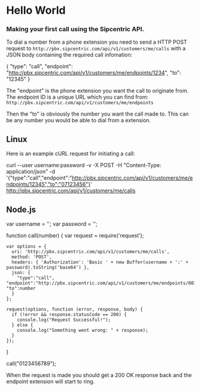 # Hello World

### Making your first call using the Sipcentric API.

To dial a number from a phone extension you need to send a HTTP POST request to `http://pbx.sipcentric.com/api/v1/customers/me/calls` with a JSON body containing the required call infomation:

  {
    "type": "call",
    "endpoint": "http://pbx.sipcentric.com/api/v1/customers/me/endpoints/1234",
    "to": "12345"
  }

The "endpoint" is the phone extension you want the call to originate from. The endpoint ID is a unique URL which you can find from: `http://pbx.sipcentric.com/api/v1/customers/me/endpoints`

Then the "to" is obviously the number you want the call made to. This can be any number you would be able to dial from a extension.

## Linux

Here is an example cURL request for initiating a call:

  curl --user username:password -v -X POST -H "Content-Type: application/json" -d '{"type":"call","endpoint":"http://pbx.sipcentric.com/api/v1/customers/me/endpoints/12345","to":"07123456"}' http://pbx.sipcentric.com/api/v1/customers/me/calls

## Node.js

  var username = '';
  var password = '';

  function call(number) {
    var request = require('request');

    var options = {
      uri: 'http://pbx.sipcentric.com/api/v1/customers/me/calls',
      method: 'POST',
      headers: { 'Authorization': 'Basic ' + new Buffer(username + ':' + password).toString('base64') },
      json: {
        "type":"call", "endpoint":"http://pbx.sipcentric.com/api/v1/customers/me/endpoints/001122", "to":number
      }
    };

    request(options, function (error, response, body) {
      if (!error && response.statusCode == 200) {
        console.log("Request Successful!");
      } else {
        console.log("Something went wrong: " + response);
      }
    });
  }

  call("0123456789");


When the request is made you should get a 200 OK response back and the endpoint extension will start to ring.